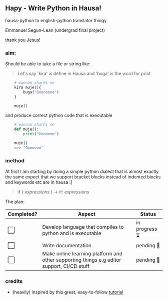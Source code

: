## Hapy - Write Python in Hausa!

hausa-python to english-python translator thingy

Emmanuel Segun-Lean (undergrad final project)

thank you Jesus!

### aim:

Should be able to take a file or string like:
> Let's say 'kira' is define in Hausa and 'buga' is the word for print.
```python
    # wannan sharhi ne
    kira muje(){
        buga("Gooooooo")
    }

    muje()
```
and produce correct python code that is executable

```python
    # wannan sharhi ne
    def muje():
        print("Goooooo")

    muje()
    >>> "Goooooo"
```

### method
 At first I am starting by doing a simple python dialect that is almost exactly the same expect that we support bracket blocks instead of indented blocks and keywords etc are in hausa :] 

 > if { *expressions* } -> if: *expressions*

 The plan:

 | Completed? | Aspect | Status |
| ------------ | ------------- | ----------- |
|:white_large_square: | Develop language that compiles to python and is executable | in progress :hourglass: |
| :white_large_square: | Write documentation | pending :date: |
| :white_large_square: | Make online learning platform and other supporting things e.g editor support, CI/CD stuff | pending :date: |



### credits

- (heavily) inspired by this great, easy-to-follow [tutorial](https://lisperator.net/pltut)